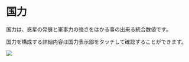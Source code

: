 ﻿# 国力

 国力は、惑星の発展と軍事力の強さをはかる事の出来る統合数値です。

国力を構成する詳細内容は国力表示部をタッチして確認することができます。

![](http://d3bbxo4nelobc3.cloudfront.net/html/img/help/802_001nationalpower.jpg)